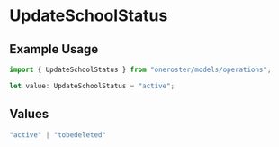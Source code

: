 # UpdateSchoolStatus

## Example Usage

```typescript
import { UpdateSchoolStatus } from "oneroster/models/operations";

let value: UpdateSchoolStatus = "active";
```

## Values

```typescript
"active" | "tobedeleted"
```